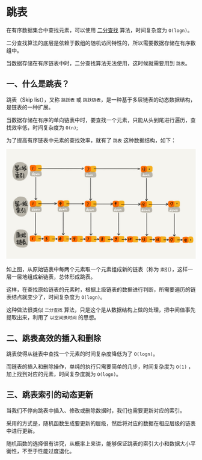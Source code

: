 # 跳表

在有序数据集合中查找元素，可以使用 [二分查找](09-二分查找.md) 算法，时间复杂度为 `O(logn)`。

二分查找算法的底层是依赖于数组的随机访问特性的，所以需要数据存储在有序数组中。

当数据存储在有序链表中时，二分查找算法无法使用，这时候就需要用到 `跳表`。

## 一、什么是跳表？

跳表（Skip list），又称 `跳跃表` 或 `跳跃链表`，是一种基于多层链表的动态数据结构，是链表的一种扩展。

当数据存储在有序的单向链表中时，要查找一个元素，只能从头到尾进行遍历，查找效率低，时间复杂度为 `O(n)`;

为了提高有序链表中元素的查找效率，就有了 `跳表` 这种数据结构，如下：

![跳表](img/skip-list.jpg)

如上图，从原始链表中每两个元素取一个元素组成新的链表（称为 `索引`），这样一层一层地组成新链表，总体形成跳表。

这样，在查找原始链表的元素时，根据上级链表的数据进行判断，所需要遍历的链表结点就变少了，时间复杂度为 `O(logn)`。

这种做法很类似 `二分查找` 算法，只是这个是从数据结构上做的处理，把中间值事先提取出来，利用了 `以空间换时间` 的思想。

## 二、跳表高效的插入和删除

跳表使得从链表中查找一个元素的时间复杂度降低为了 `O(logn)`。

而链表的插入和删除操作，单纯的执行只需要简单的几步，时间复杂度为 `O(1)` ，加上找到对应的元素，时间复杂度就为 `O(logn)`。

## 三、跳表索引的动态更新

当我们不停向跳表中插入、修改或删除数据时，我们也需要更新对应的索引。

采用的方式是，随机函数生成要更新的层级，然后将对应的数据在相应层级的链表中进行更新。

随机函数的选择很有讲究，从概率上来讲，能够保证跳表的索引大小和数据大小平衡性，不至于性能过度退化。